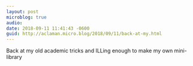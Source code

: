 ```yaml
---
layout: post
microblog: true
audio: 
date: 2018-09-11 11:41:43 -0600
guid: http://aclaman.micro.blog/2018/09/11/back-at-my.html
---
```

Back at my old academic tricks and ILLing enough to make my own mini-library
